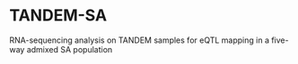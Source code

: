 # TANDEM-SA
RNA-sequencing analysis on TANDEM samples for eQTL mapping in a five-way admixed SA population
